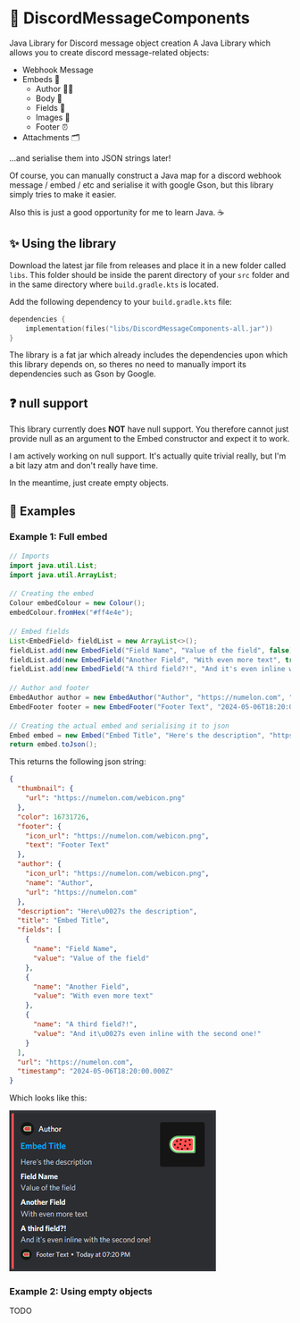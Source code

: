# 🧱 DiscordMessageComponents
Java Library for Discord message object creation
A Java Library which allows you to create discord message-related objects:
- Webhook Message
- Embeds 💬
    - Author 🧑🏻
    - Body 📝
    - Fields 🔖
    - Images 🌆
    - Footer ⏰
- Attachments 🗂️

...and serialise them into JSON strings later!

Of course, you can manually construct a Java map for a discord webhook message / embed / etc and serialise it with google Gson, but this library simply tries to make it easier.

Also this is just a good opportunity for me to learn Java. ☕️

## ✨ Using the library
Download the latest jar file from releases and place it in a new folder called `libs`. This folder should be inside the parent directory of your `src` folder and in the same directory where `build.gradle.kts` is located.

Add the following dependency to your `build.gradle.kts` file:
```kts
dependencies {
    implementation(files("libs/DiscordMessageComponents-all.jar"))
}
```

The library is a fat jar which already includes the dependencies upon which this library depends on, so theres no need to manually import its dependencies such as Gson by Google.

## ❓ null support
This library currently does **NOT** have null support. You therefore cannot just provide null as an argument to the Embed constructor and expect it to work.

I am actively working on null support. It's actually quite trivial really, but I'm a bit lazy atm and don't really have time.

In the meantime, just create empty objects.

## 📝 Examples
### Example 1: Full embed
```java
// Imports
import java.util.List;
import java.util.ArrayList;

// Creating the embed
Colour embedColour = new Colour();
embedColour.fromHex("#ff4e4e");

// Embed fields
List<EmbedField> fieldList = new ArrayList<>();
fieldList.add(new EmbedField("Field Name", "Value of the field", false));
fieldList.add(new EmbedField("Another Field", "With even more text", true));
fieldList.add(new EmbedField("A third field?!", "And it's even inline with the second one!", true));

// Author and footer
EmbedAuthor author = new EmbedAuthor("Author", "https://numelon.com", "https://numelon.com/webicon.png");
EmbedFooter footer = new EmbedFooter("Footer Text", "2024-05-06T18:20:00.000Z", "https://numelon.com/webicon.png");

// Creating the actual embed and serialising it to json
Embed embed = new Embed("Embed Title", "Here's the description", "https://numelon.com", embedColour, fieldList, "https://numelon.com/webicon.png", author, footer);
return embed.toJson();
```

This returns the following json string:
```json
{
  "thumbnail": {
    "url": "https://numelon.com/webicon.png"
  },
  "color": 16731726,
  "footer": {
    "icon_url": "https://numelon.com/webicon.png",
    "text": "Footer Text"
  },
  "author": {
    "icon_url": "https://numelon.com/webicon.png",
    "name": "Author",
    "url": "https://numelon.com"
  },
  "description": "Here\u0027s the description",
  "title": "Embed Title",
  "fields": [
    {
      "name": "Field Name",
      "value": "Value of the field"
    },
    {
      "name": "Another Field",
      "value": "With even more text"
    },
    {
      "name": "A third field?!",
      "value": "And it\u0027s even inline with the second one!"
    }
  ],
  "url": "https://numelon.com",
  "timestamp": "2024-05-06T18:20:00.000Z"
}
```

Which looks like this:

![Embed example 1](/docs/readme/embed-example1.png)

### Example 2: Using empty objects
TODO